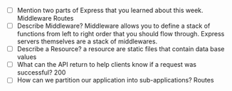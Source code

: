 - [ ] Mention two parts of Express that you learned about this week.
      Middleware
      Routes
- [ ] Describe Middleware?
      Middleware allows you to define a stack of functions from left to right order that you should flow through.
      Express servers themselves are a stack of middlewares.
- [ ] Describe a Resource?
      a resource are static files that contain data base values
- [ ] What can the API return to help clients know if a request was successful?
      200
- [ ] How can we partition our application into sub-applications?
      Routes
